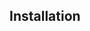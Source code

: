 ## Installation
<!-- 
    1. Install Terrafocrm on your PC - I find it easier to use terraform version manager - https://github.com/tfutils/tfenv
    2. Install AWS Cli on your PC - https://docs.aws.amazon.com/cli/latest/userguide/getting-started-install.html
    3. Configure aws cli using ```aws configure``` command
    4. Inputs for (2) above
        https://docs.aws.amazon.com/cli/latest/userguide/cli-authentication-user.html
        In the IAM console, create a user, add the user to a group. Create Security Credentials for the user
        In the CLI, enter the Access Key ID and Secret Access Key
        Set region. I chose eu-central-2 because I love regions in the EU
        Output is one of text, csv or table
 -->